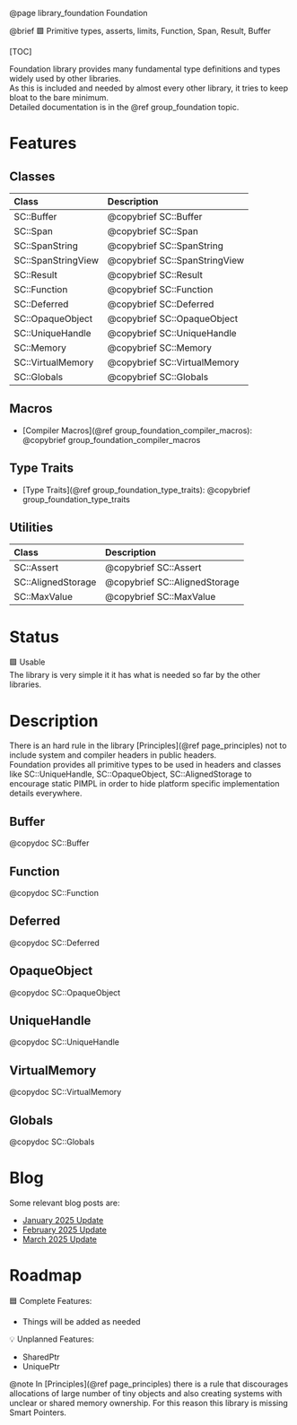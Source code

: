 @page library_foundation Foundation

@brief 🟩 Primitive types, asserts, limits, Function, Span, Result, Buffer

[TOC]

Foundation library provides many fundamental type definitions and types widely used by other libraries.  
As this is included and needed by almost every other library, it tries to keep bloat to the bare minimum.  
Detailed documentation is in the @ref group_foundation topic.

# Features

## Classes
| Class                     | Description
|:--------------------------|:--------------------------------|
| SC::Buffer                | @copybrief SC::Buffer
| SC::Span                  | @copybrief SC::Span
| SC::SpanString            | @copybrief SC::SpanString
| SC::SpanStringView        | @copybrief SC::SpanStringView
| SC::Result                | @copybrief SC::Result
| SC::Function              | @copybrief SC::Function
| SC::Deferred              | @copybrief SC::Deferred
| SC::OpaqueObject          | @copybrief SC::OpaqueObject
| SC::UniqueHandle          | @copybrief SC::UniqueHandle
| SC::Memory                | @copybrief SC::Memory
| SC::VirtualMemory         | @copybrief SC::VirtualMemory
| SC::Globals               | @copybrief SC::Globals

## Macros
- [Compiler Macros](@ref group_foundation_compiler_macros): @copybrief group_foundation_compiler_macros

## Type Traits
- [Type Traits](@ref group_foundation_type_traits): @copybrief group_foundation_type_traits

## Utilities
| Class                     | Description
|:--------------------------|:--------------------------------|
| SC::Assert                | @copybrief SC::Assert
| SC::AlignedStorage        | @copybrief SC::AlignedStorage
| SC::MaxValue              | @copybrief SC::MaxValue

# Status
🟩 Usable  
The library is very simple it it has what is needed so far by the other libraries.

# Description
There is an hard rule in the library [Principles](@ref page_principles) not to include system and compiler headers in public headers.  
Foundation provides all primitive types to be used in headers and classes like SC::UniqueHandle, SC::OpaqueObject, SC::AlignedStorage to encourage static PIMPL in order to hide platform specific implementation details everywhere.

## Buffer
@copydoc SC::Buffer

## Function
@copydoc SC::Function

## Deferred
@copydoc SC::Deferred

## OpaqueObject
@copydoc SC::OpaqueObject

## UniqueHandle
@copydoc SC::UniqueHandle

## VirtualMemory
@copydoc SC::VirtualMemory

## Globals
@copydoc SC::Globals

# Blog

Some relevant blog posts are:

- [January 2025 Update](https://pagghiu.github.io/site/blog/2025-01-31-SaneCppLibrariesUpdate.html)
- [February 2025 Update](https://pagghiu.github.io/site/blog/2025-02-28-SaneCppLibrariesUpdate.html)
- [March 2025 Update](https://pagghiu.github.io/site/blog/2025-03-31-SaneCppLibrariesUpdate.html)

# Roadmap

🟦 Complete Features:
- Things will be added as needed

💡 Unplanned Features:  

- SharedPtr
- UniquePtr

@note In [Principles](@ref page_principles) there is a rule that discourages allocations of large number of tiny objects and also creating systems with unclear or shared memory ownership.
For this reason this library is missing Smart Pointers.

